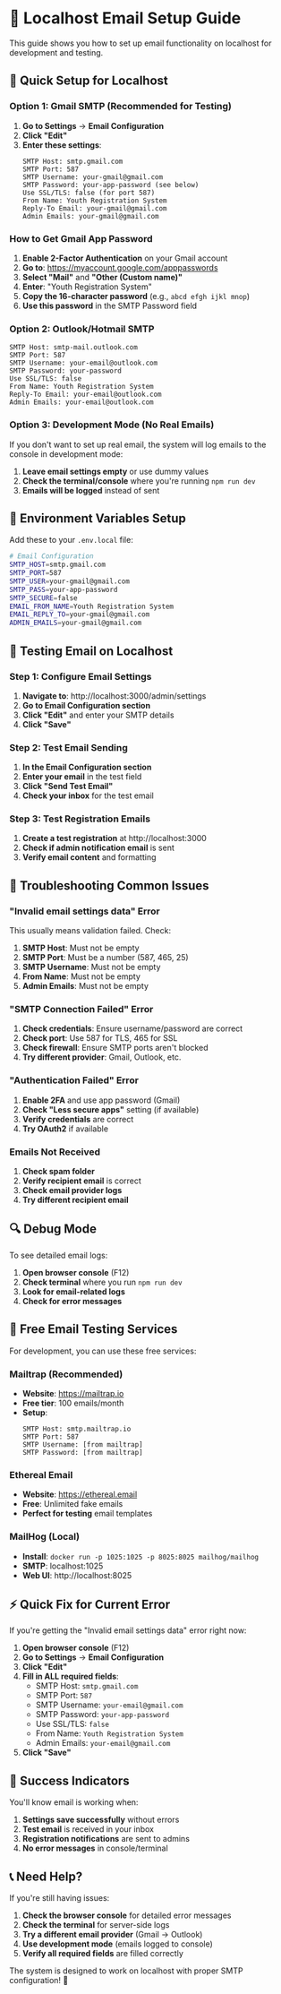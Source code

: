 # 📧 Localhost Email Setup Guide

This guide shows you how to set up email functionality on localhost for development and testing.

## 🎯 **Quick Setup for Localhost**

### **Option 1: Gmail SMTP (Recommended for Testing)**

1. **Go to Settings** → **Email Configuration**
2. **Click "Edit"**
3. **Enter these settings**:
   ```
   SMTP Host: smtp.gmail.com
   SMTP Port: 587
   SMTP Username: your-gmail@gmail.com
   SMTP Password: your-app-password (see below)
   Use SSL/TLS: false (for port 587)
   From Name: Youth Registration System
   Reply-To Email: your-gmail@gmail.com
   Admin Emails: your-gmail@gmail.com
   ```

### **How to Get Gmail App Password**

1. **Enable 2-Factor Authentication** on your Gmail account
2. **Go to**: https://myaccount.google.com/apppasswords
3. **Select "Mail"** and **"Other (Custom name)"**
4. **Enter**: "Youth Registration System"
5. **Copy the 16-character password** (e.g., `abcd efgh ijkl mnop`)
6. **Use this password** in the SMTP Password field

### **Option 2: Outlook/Hotmail SMTP**

```
SMTP Host: smtp-mail.outlook.com
SMTP Port: 587
SMTP Username: your-email@outlook.com
SMTP Password: your-password
Use SSL/TLS: false
From Name: Youth Registration System
Reply-To Email: your-email@outlook.com
Admin Emails: your-email@outlook.com
```

### **Option 3: Development Mode (No Real Emails)**

If you don't want to set up real email, the system will log emails to the console in development mode:

1. **Leave email settings empty** or use dummy values
2. **Check the terminal/console** where you're running `npm run dev`
3. **Emails will be logged** instead of sent

## 🔧 **Environment Variables Setup**

Add these to your `.env.local` file:

```bash
# Email Configuration
SMTP_HOST=smtp.gmail.com
SMTP_PORT=587
SMTP_USER=your-gmail@gmail.com
SMTP_PASS=your-app-password
SMTP_SECURE=false
EMAIL_FROM_NAME=Youth Registration System
EMAIL_REPLY_TO=your-gmail@gmail.com
ADMIN_EMAILS=your-gmail@gmail.com
```

## 🧪 **Testing Email on Localhost**

### **Step 1: Configure Email Settings**
1. **Navigate to**: http://localhost:3000/admin/settings
2. **Go to Email Configuration section**
3. **Click "Edit"** and enter your SMTP details
4. **Click "Save"**

### **Step 2: Test Email Sending**
1. **In the Email Configuration section**
2. **Enter your email** in the test field
3. **Click "Send Test Email"**
4. **Check your inbox** for the test email

### **Step 3: Test Registration Emails**
1. **Create a test registration** at http://localhost:3000
2. **Check if admin notification email** is sent
3. **Verify email content** and formatting

## 🚨 **Troubleshooting Common Issues**

### **"Invalid email settings data" Error**

This usually means validation failed. Check:

1. **SMTP Host**: Must not be empty
2. **SMTP Port**: Must be a number (587, 465, 25)
3. **SMTP Username**: Must not be empty
4. **From Name**: Must not be empty
5. **Admin Emails**: Must not be empty

### **"SMTP Connection Failed" Error**

1. **Check credentials**: Ensure username/password are correct
2. **Check port**: Use 587 for TLS, 465 for SSL
3. **Check firewall**: Ensure SMTP ports aren't blocked
4. **Try different provider**: Gmail, Outlook, etc.

### **"Authentication Failed" Error**

1. **Enable 2FA** and use app password (Gmail)
2. **Check "Less secure apps"** setting (if available)
3. **Verify credentials** are correct
4. **Try OAuth2** if available

### **Emails Not Received**

1. **Check spam folder**
2. **Verify recipient email** is correct
3. **Check email provider logs**
4. **Try different recipient email**

## 🔍 **Debug Mode**

To see detailed email logs:

1. **Open browser console** (F12)
2. **Check terminal** where you run `npm run dev`
3. **Look for email-related logs**
4. **Check for error messages**

## 📱 **Free Email Testing Services**

For development, you can use these free services:

### **Mailtrap (Recommended)**
- **Website**: https://mailtrap.io
- **Free tier**: 100 emails/month
- **Setup**:
  ```
  SMTP Host: smtp.mailtrap.io
  SMTP Port: 587
  SMTP Username: [from mailtrap]
  SMTP Password: [from mailtrap]
  ```

### **Ethereal Email**
- **Website**: https://ethereal.email
- **Free**: Unlimited fake emails
- **Perfect for testing** email templates

### **MailHog (Local)**
- **Install**: `docker run -p 1025:1025 -p 8025:8025 mailhog/mailhog`
- **SMTP**: localhost:1025
- **Web UI**: http://localhost:8025

## ⚡ **Quick Fix for Current Error**

If you're getting the "Invalid email settings data" error right now:

1. **Open browser console** (F12)
2. **Go to Settings** → **Email Configuration**
3. **Click "Edit"**
4. **Fill in ALL required fields**:
   - SMTP Host: `smtp.gmail.com`
   - SMTP Port: `587`
   - SMTP Username: `your-email@gmail.com`
   - SMTP Password: `your-app-password`
   - Use SSL/TLS: `false`
   - From Name: `Youth Registration System`
   - Admin Emails: `your-email@gmail.com`
5. **Click "Save"**

## 🎉 **Success Indicators**

You'll know email is working when:

1. **Settings save successfully** without errors
2. **Test email** is received in your inbox
3. **Registration notifications** are sent to admins
4. **No error messages** in console/terminal

## 📞 **Need Help?**

If you're still having issues:

1. **Check the browser console** for detailed error messages
2. **Check the terminal** for server-side logs
3. **Try a different email provider** (Gmail → Outlook)
4. **Use development mode** (emails logged to console)
5. **Verify all required fields** are filled correctly

The system is designed to work on localhost with proper SMTP configuration! 🚀
